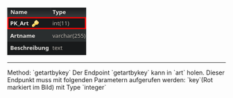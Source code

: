 ![Database Image of Table art](../img/getartbykey.png)

<hr>
Method: `getartbykey`
Der Endpoint `getartbykey` kann in `art` holen.
Dieser Endpunkt muss mit folgenden Parametern aufgerufen werden:
`key`(Rot markiert im Bild) mit Type `integer`